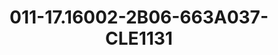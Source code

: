---
title: 011-17.16002-2B06-663A037-CLE1131
image: 011-17.16002-2B06-663A037-CLE1131.png
brand: sposo
layout: vestito
---